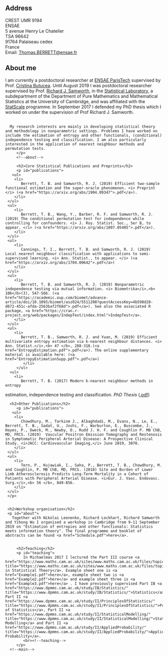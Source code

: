 <html xmlns="http://www.w3.org/1999/xhtml" lang="en-GB">
   <head>
      <title>Thomas Berrett</title>
      <link rel="stylesheet" href="http://www.statslab.cam.ac.uk/~tbb26/style.css">
   </head>
   <body>
	<h2>Address</h2>
      <!-- contact -->
      <div id="contact">
         <p>
            CREST UMR 9194 <br>
            ENSAE <br>
            5 avenue Henry Le Chatelier <br>
            TSA 96642<br>
	    91764 Palaiseau cedex<br>
	    France<br>
            Email: <a href="mailto:Thomas.BERRETT@ensae.fr" title="mailto:Thomas.BERRETT@ensae.fr">Thomas.BERRETT@ensae.fr</a>
         </p>
      <div style="clear: both;" id="main">
         <h2>About me</h2>
         <p id="about">
           I am currently a postdoctoral researcher at <a href="https://www.ensae.fr/en/">ENSAE ParisTech</a> supervised by Prof. <a href="https://www.crest.fr/pagesperso.php?user=3096/">Cristina Butucea</a>. Until August 2019 I was postdoctoral researcher supervised by Prof. <a href="https://www.statslab.cam.ac.uk/~rjs57/">Richard J. Samworth</a>, in the <a href="http://www.statslab.cam.ac.uk/" title="http://www.statslab.cam.ac.uk/">Statistical Laboratory</a>, a subdepartment of the Department of Pure Mathematics and Mathematical Statistics at the University of Cambridge, and was affiliated with the <a href="https://www.statscale.org/" title="https://www.statscale.org">StatScale</a> programme. In September 2017 I defended my PhD thesis which I worked on under the supervision of Prof Richard J. Samworth. <br><br/>

	  My research interests are mainly in developing statistical theory and methodology in nonparametric settings. Problems I have worked on include the estimation of entropy and other functionals, (conditional) independence testing and classification. I am also particularly interested in the application of nearest neighbour methods and permutation tests.
         </p>
         <!--about-->

         <h2>Core Statistical Publications and Preprints</h2>
         <p id="publications">
	   <ul>
	    <li>
	       Berrett, T. B. and Samworth, R. J. (2019) Efficient two-sample functional estimation and the super-oracle phenomenon. <i> Preprint </i> (<a href="https://arxiv.org/abs/1904.09347">.pdf</a>).
	    </li>
	 </ul>
	 <ul>
	    <li>
	       Berrett, T. B., Wang, Y., Barber, R. F. and Samworth, R. J. (2019) The conditional permutation test for independence while controlling for confounders. <i> J. Roy. Statist. Soc., Ser B, to appear. </i> (<a href="https://arxiv.org/abs/1807.05405">.pdf</a>).
	    </li>
	 </ul>
	 <ul>
	    <li>
	       Cannings, T. I., Berrett, T. B. and Samworth, R. J. (2019) Local nearest neighbour classification with applications to semi-supervised learning. <i> Ann. Statist., to appear. </i> (<a href="https://arxiv.org/abs/1704.00642">.pdf</a>)
	    </li>
	 </ul>
	 <ul>
	    <li>
	       Berrett, T. B. and Samworth, R. J. (2019) Nonparametric independence testing via mutual information. <i> Biometrika</i>,<b> 106</b>(3), 547-566. (<a href="https://academic.oup.com/biomet/advance-article/doi/10.1093/biomet/asz024/5511208?guestAccessKey=4b598d28-d672-451c-afda-2563baf2f68d">.pdf</a>). See also the associated R package, <a href="https://cran.r-project.org/web/packages/IndepTest/index.html">IndepTest</a>.
	    </li>
	 </ul>
	 <ul>
	    <li>
	       Berrett, T. B., Samworth, R. J. and Yuan, M. (2019) Efficient multivariate entropy estimation via k-nearest neighbour distances. <i> Ann. Statist.</i>,<b> 47 </b>, 288-318.(<a href="EntropyEstimation.pdf">.pdf</a>). The online supplementary material is available here: (<a href="EntropyEstimationSupp.pdf">.pdf</a>)
            </li>
         </ul>
	  <ul>
	    <li>
	       Berrett, T. B. (2017) Modern k-nearest neighbour methods in entropy
estimation, independence testing and classification. <i> PhD Thesis </i> (<a href="thesis.pdf">.pdf</a>)
	    </li>
	 </ul>
         </p>

	  <h2>Other Publications</h2>
         <p id="publications">
	   <ul>
	    <li>
	       Chowdhury, M., Tarkinm J., Albaghdadi, M., Evans, N., Le, E., Berrett, T. B., Sadat, U., Joshi, F., Warburton, E., Buscombe, J., Hayes, P., Dweck, M., Newby, D., Rudd J. H. F. and Coughlin P. MB ChB, MD, FRCS. (2019)  Vascular Positron Emission Tomography and Restenosis in Symptomatic Peripheral Arterial Disease: A Prospective Clinical Study. <i>JACC: Cardiovascular Imaging,</i> June 2019, 3070.
	    </li>
	 </ul>
	 <ul>
	    <li>
	       Tern, P., Kujawiak, I., Saha, P., Berrett, T. B., Chowdhury, M. and Coughlin, P. MB ChB, MD, FRCS. (2018) Site and Burden of Lower Limb Atherosclerosis Predicts Long-Term Mortality in a Cohort of Patients with Peripheral Arterial Disease. <i>Eur. J. Vasc. Endovasc. Surg.</i>,<b> 56 </b>, 849-856.
	    </li>
	 </ul>
	 </p>


 	 <h2>Workshop organisation</h2>
	 <p id="about">
	   Together with Nikolai Leonenko, Richard Lockhart, Richard Samworth and Yihong Wu I organised a workshop in Cambridge from 9-11 September 2019 on "Estimation of entropies and other functionals: Statistics meets information theory". The final programme and booklet of abstracts can be found <a href="Schedule.pdf">here</a>.
	 
	 
         <h2>Teaching</h2>
         <p id="teaching">
            In Michaelmas 2017 I lectured the Part III course <a href="https://www.maths.cam.ac.uk/sites/www.maths.cam.ac.uk/files/topicsinstatisticaltheory_berrett.pdf" title="https://www.maths.cam.ac.uk/sites/www.maths.cam.ac.uk/files/topicsinstatisticaltheory_berrett.pdf">Topics in Statistical Theory</a>. Example sheet one is <a href="Example1.pdf">here</a>, example sheet two is <a href="Example2.pdf">here</a> and example sheet three is <a href="Example3.pdf">here</a> . I have previously supervised Part IB <a href="https://www.dpmms.cam.ac.uk/study/IB/Statistics/" title="https://www.dpmms.cam.ac.uk/study/IB/Statistics/">Statistics</a>, Part II <a href="https://www.dpmms.cam.ac.uk/study/II/PrinciplesOfStatistics/" title="https://www.dpmms.cam.ac.uk/study/II/PrinciplesOfStatistics/">Principles of Statistics</a>, Part II <a href="https://www.dpmms.cam.ac.uk/study/II/StatisticalModelling/" title="https://www.dpmms.cam.ac.uk/study/II/StatisticalModelling/">Statistical Modelling</a> and Part II <a href="https://www.dpmms.cam.ac.uk/study/II/AppliedProbability/" title="https://www.dpmms.cam.ac.uk/study/II/AppliedProbability/">Applied Probability</a>.
            <br><!--teaching-->
         </p>
      <!--main-->
